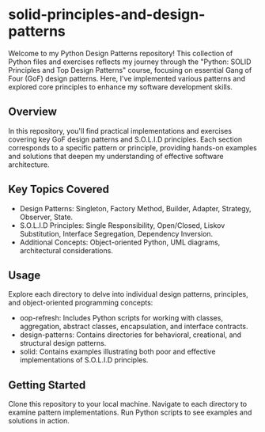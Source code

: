 # solid-principles-and-design-patterns

Welcome to my Python Design Patterns repository! This collection of Python files and exercises reflects my journey through the "Python: SOLID Principles and Top Design Patterns" course, focusing on essential Gang of Four (GoF) design patterns. Here, I've implemented various patterns and explored core principles to enhance my software development skills.

## Overview
In this repository, you'll find practical implementations and exercises covering key GoF design patterns and S.O.L.I.D principles. Each section corresponds to a specific pattern or principle, providing hands-on examples and solutions that deepen my understanding of effective software architecture.

## Key Topics Covered
* Design Patterns: Singleton, Factory Method, Builder, Adapter, Strategy, Observer, State.
* S.O.L.I.D Principles: Single Responsibility, Open/Closed, Liskov Substitution, Interface Segregation, Dependency Inversion.
* Additional Concepts: Object-oriented Python, UML diagrams, architectural considerations.

## Usage
Explore each directory to delve into individual design patterns, principles, and object-oriented programming concepts:

* oop-refresh: Includes Python scripts for working with classes, aggregation, abstract classes, encapsulation, and interface contracts.
* design-patterns: Contains directories for behavioral, creational, and structural design patterns.
* solid: Contains examples illustrating both poor and effective implementations of S.O.L.I.D principles.

## Getting Started
Clone this repository to your local machine.
Navigate to each directory to examine pattern implementations.
Run Python scripts to see examples and solutions in action.